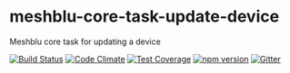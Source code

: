 # meshblu-core-task-update-device
Meshblu core task for updating a device

[![Build Status](https://travis-ci.org/octoblu/meshblu-core-task-update-device.svg?branch=master)](https://travis-ci.org/octoblu/meshblu-core-task-update-device)
[![Code Climate](https://codeclimate.com/github/octoblu/meshblu-core-task-update-device/badges/gpa.svg)](https://codeclimate.com/github/octoblu/meshblu-core-task-update-device)
[![Test Coverage](https://codeclimate.com/github/octoblu/meshblu-core-task-update-device/badges/coverage.svg)](https://codeclimate.com/github/octoblu/meshblu-core-task-update-device)
[![npm version](https://badge.fury.io/js/meshblu-core-task-update-device.svg)](http://badge.fury.io/js/meshblu-core-task-update-device)
[![Gitter](https://badges.gitter.im/octoblu/help.svg)](https://gitter.im/octoblu/help)
